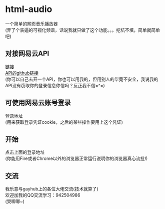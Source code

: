 # html-audio
一个简单的网页音乐播放器<br>
(弄了个装逼的可视化频谱，话说我就只做了这个功能。。。挖坑不填，简单就简单吧)<br>

## 对接网易云API
[链接](http://119.23.50.158:3000)<br>
[API的github链接](https://github.com/Binaryify/NeteaseCloudMusicApi) <br>
(你可以自己去开一个API，你也可以用我的，但用别人的毕竟不安全，我说我的API没有窃取你的登录信息你信吗？反正我不信=^=)

## 可使用网易云账号登录
[登录地址](http://119.23.50.158:3000/login.html) <br>
(用来获取登录凭证cookie，之后的某些操作要用上这个凭证)

## 开始
点击上面的登录地址<br>
(你能用Fire或者Chrome以外的浏览器正常运行说明你的浏览器真心流批!)

## 交流
我乐意与gayhub上的各位大佬交流(技术就算了)<br>
欢迎加我的QQ交流学习：942504986<br>
(哭唧唧~)
